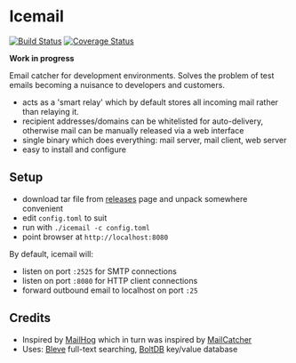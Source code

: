 # Icemail

[![Build Status](https://travis-ci.org/porjo/icemail.svg?branch=master)](https://travis-ci.org/porjo/icemail)
[![Coverage Status](https://coveralls.io/repos/github/porjo/icemail/badge.svg?branch=master)](https://coveralls.io/github/porjo/icemail?branch=master)

**Work in progress**

Email catcher for development environments. Solves the problem of test emails becoming a nuisance to developers and customers.

- acts as a 'smart relay' which by default stores all incoming mail rather than relaying it.
- recipient addresses/domains can be whitelisted for auto-delivery, otherwise mail can be manually released via a web interface
- single binary which does everything: mail server, mail client, web server
- easy to install and configure

## Setup

- download tar file from [releases](https://github.com/porjo/icemail/releases) page and unpack somewhere convenient
- edit `config.toml` to suit
- run with `./icemail -c config.toml`
- point browser at `http://localhost:8080`

By default, icemail will:

- listen on port `:2525` for SMTP connections
- listen on port `:8080` for HTTP client connections
- forward outbound email to localhost on port `:25`

## Credits

- Inspired by [MailHog](https://github.com/mailhog/MailHog/) which in turn was inspired by [MailCatcher](http://mailcatcher.me/)
- Uses: [Bleve](http://www.blevesearch.com) full-text searching, [BoltDB](https://github.com/boltdb/bolt) key/value database

